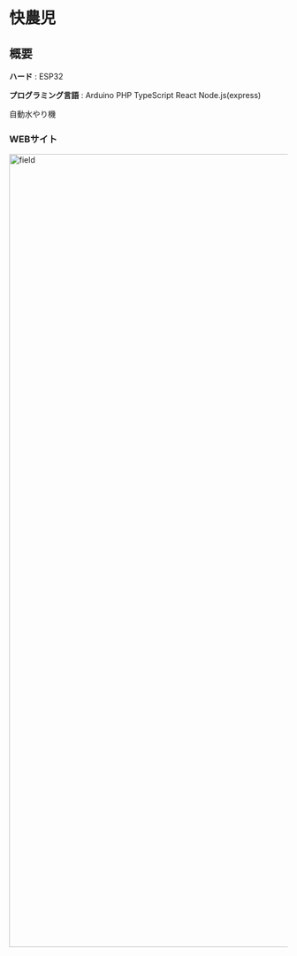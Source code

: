 # 快農児

## 概要

**ハード** : ESP32

**プログラミング言語** : Arduino PHP TypeScript React Node.js(express)

自動水やり機

### WEBサイト
<img width="1435" alt="field" src="https://user-images.githubusercontent.com/82006976/133895609-242b0cc3-209b-4c53-85b4-4cba3d6bff97.png">

